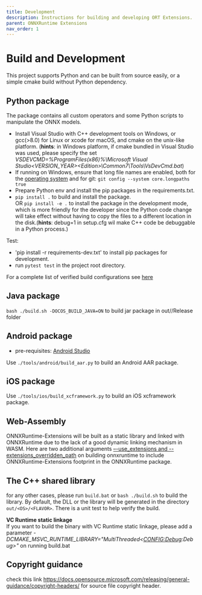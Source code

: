 ```yaml
---
title: Development
description: Instructions for building and developing ORT Extensions.
parent: ONNXRuntime Extensions
nav_order: 1
---
```

# Build and Development

This project supports Python and can be built from source easily, or a simple cmake build without Python dependency.
## Python package
The package contains all custom operators and some Python scripts to manipulate the ONNX models.
- Install Visual Studio with C++ development tools on Windows, or gcc(>8.0) for Linux or xcode for macOS, and cmake on the unix-like platform. (**hints**: in Windows platform, if cmake bundled in Visual Studio was used, please specify the set _VSDEVCMD=%ProgramFiles(x86)%\Microsoft Visual Studio\<VERSION_YEAR>\<Edition>\Common7\Tools\VsDevCmd.bat_)
- If running on Windows, ensure that long file names are enabled, both for the [operating system](https://docs.microsoft.com/en-us/windows/win32/fileio/maximum-file-path-limitation?tabs=cmd) and for git: `git config --system core.longpaths true`
- Prepare Python env and install the pip packages in the requirements.txt.
- `pip install .` to build and install the package.<br/> OR `pip install -e .` to install the package in the development mode, which is more friendly for the developer since the Python code change will take effect without having to copy the files to a different location in the disk.(**hints**: debug=1 in setup.cfg wil make C++ code be debuggable in a Python process.)

Test:
- 'pip install -r requirements-dev.txt' to install pip packages for development.
- run `pytest test` in the project root directory.

For a complete list of verified build configurations see [here](<./ci_matrix.md>)

## Java package
`bash ./build.sh -DOCOS_BUILD_JAVA=ON` to build jar package in out/<OS>/Release folder

## Android package
- pre-requisites: [Android Studio](https://developer.android.com/studio)

Use `./tools/android/build_aar.py` to build an Android AAR package.

## iOS package
Use `./tools/ios/build_xcframework.py` to build an iOS xcframework package.

## Web-Assembly
ONNXRuntime-Extensions will be built as a static library and linked with ONNXRuntime due to the lack of a good dynamic linking mechanism in WASM. Here are two additional arguments [–-use_extensions and --extensions_overridden_path](https://github.com/microsoft/onnxruntime/blob/860ba8820b72d13a61f0d08b915cd433b738ffdc/tools/ci_build/build.py#L416) on building onnxruntime to include ONNXRuntime-Extensions footprint in the ONNXRuntime package.

## The C++ shared library
for any other cases, please run `build.bat` or `bash ./build.sh` to build the library. By default, the DLL or the library will be generated in the directory `out/<OS>/<FLAVOR>`. There is a unit test to help verify the build.


**VC Runtime static linkage**  
If you want to build the binary with VC Runtime static linkage, please add a parameter _-DCMAKE_MSVC_RUNTIME_LIBRARY="MultiThreaded$<$<CONFIG:Debug>:Debug>"_ on running build.bat

## Copyright guidance
check this link https://docs.opensource.microsoft.com/releasing/general-guidance/copyright-headers/ for source file copyright header.
